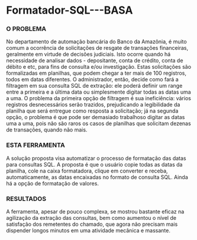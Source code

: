 # Formatador-SQL---BASA
### O PROBLEMA ##
No departamento de automação bancária do Banco da Amazônia, é muito comum a ocorrência de solicitações de resgate de transações financeiras, geralmente
em virtude de decisões judiciais. Isto ocorre quando há necessidade de analisar dados - depositante, conta de crédito, conta de débito e etc, para fins de consulta e/ou investigação. Estas solicitações são formalizadas em planilhas, que podem chegar a ter mais de 100 registros, todos em datas diferentes.
O administrador, então, decide como fará a filtragem em sua consulta SQL de extração: ele poderá definir um range entre a primeira e a última data ou simplesmente digitar todas as datas uma a uma. O problema da primeira opção de filtragem é sua ineficiência: vários registros desnecessários serão trazidos, prejudicando a legibilidade da planilha que será entregue como resposta a solicitação; já na segunda opção, o problema é que pode ser demasiado trabalhoso digitar as datas uma a uma, pois não são raros os casos de planilhas que solicitam dezenas de transações, quando não mais. 
### ESTA FERRAMENTA ###
A solução proposta visa automatizar o processo de formatação das datas para consultas SQL. A proposta é que o usuário copie todas as datas da planilha, cole na caixa formatadora, clique em converter e receba, automaticamente, as datas encaixadas no formato de consulta SQL. Ainda há a opção de formatação de valores.
### RESULTADOS ###
A ferramenta, apesar de pouco complexa, se mostrou bastante eficaz na agilização da extração das consultas, bem como aumentou o nível de satisfação dos remetentes do chamado, que agora não precisam mais dispender longos minutos em uma atividade mecânica e massante. 
